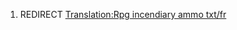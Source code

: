 1.  REDIRECT [Translation:Rpg incendiary ammo
    txt/fr](Translation:Rpg_incendiary_ammo_txt/fr "wikilink")
